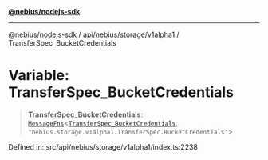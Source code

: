 [**@nebius/nodejs-sdk**](../../../../../README.md)

---

[@nebius/nodejs-sdk](../../../../../README.md) / [api/nebius/storage/v1alpha1](../README.md) / TransferSpec_BucketCredentials

# Variable: TransferSpec_BucketCredentials

> **TransferSpec_BucketCredentials**: [`MessageFns`](../../../../../runtime/protos/core/interfaces/MessageFns.md)\<[`TransferSpec_BucketCredentials`](../interfaces/TransferSpec_BucketCredentials.md), `"nebius.storage.v1alpha1.TransferSpec.BucketCredentials"`\>

Defined in: src/api/nebius/storage/v1alpha1/index.ts:2238

